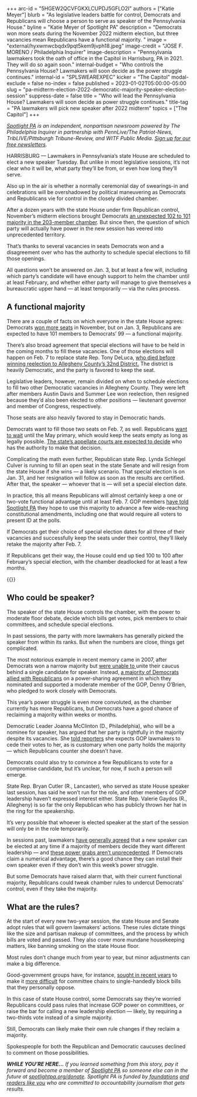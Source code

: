 +++
arc-id = "5HGEW2QCVFGKXLCUPDJ5GFLO2I"
authors = ["Katie Meyer"]
blurb = "As legislative leaders battle for control, Democrats and Republicans will choose a person to serve as speaker of the Pennsylvania House."
byline = "Katie Meyer of Spotlight PA"
description = "Democrats won more seats during the November 2022 midterm election, but three vacancies mean Republicans have a functional majority. "
image = "external/hyxwmwcbqdx9pqt5kem9jvph18.jpeg"
image-credit = "JOSE F. MORENO / Philadelphia Inquirer"
image-description = "Pennsylvania lawmakers took the oath of office in the Capitol in Harrisburg, PA in 2021. They will do so again soon."
internal-budget = "Who controls the Pennsylvania House? Lawmakers will soon decide as the power struggle continues."
internal-id = "SPLSWEAREXPEC"
kicker = "The Capitol"
modal-exclude = false
no-index = false
published = 2023-01-02T05:00:00-05:00
slug = "pa-midterm-election-2022-democratic-majority-speaker-election-session"
suppress-date = false
title = "Who will lead the Pennsylvania House? Lawmakers will soon decide as power struggle continues."
title-tag = "PA lawmakers will pick new speaker after 2022 midterm"
topics = ["The Capitol"]
+++

<a href="https://www.spotlightpa.org/"><i>Spotlight PA</i></a><i> is an independent, nonpartisan newsroom powered by The Philadelphia Inquirer in partnership with PennLive/The Patriot-News, TribLIVE/Pittsburgh Tribune-Review, and WITF Public Media. </i><a href="https://www.spotlightpa.org/newsletters"><i>Sign up for our free newsletters</i></a><i>.</i>

HARRISBURG — Lawmakers in Pennsylvania’s state House are scheduled to elect a new speaker Tuesday. But unlike in most legislative sessions, it’s not clear who it will be, what party they’ll be from, or even how long they’ll serve.

Also up in the air is whether a normally ceremonial day of swearings-in and celebrations will be overshadowed by political maneuvering as Democrats and Republicans vie for control in the closely divided chamber.

After a dozen years with the state House under firm Republican control, November’s midterm elections brought Democrats <a href="https://www.spotlightpa.org/news/2022/11/pa-governor-election-2022-results-house-democrats-flip-republican-control/">an unexpected 102 to 101 majority in the 203-member chamber</a>. But since then, the question of which party will actually have power in the new session has veered into unprecedented territory.

<script src="https://www.spotlightpa.org/embed.js" async></script><div data-spl-embed-version="1" data-spl-src="https://www.spotlightpa.org/embeds/newsletter/"></div>

That’s thanks to several vacancies in seats Democrats won and a disagreement over who has the authority to schedule special elections to fill those openings.

All questions won’t be answered on Jan. 3, but at least a few will, including which party’s candidate will have enough support to helm the chamber until at least February, and whether either party will manage to give themselves a bureaucratic upper hand — at least temporarily — via the rules process.

## A functional majority

There are a couple of facts on which everyone in the state House agrees: Democrats <a href="https://www.spotlightpa.org/news/2022/11/pa-governor-election-2022-results-house-democrats-flip-republican-control/">won more seats</a> in November, but on Jan. 3, Republicans are expected to have 101 members to Democrats’ 99 — a functional majority.

There’s also broad agreement that special elections will have to be held in the coming months to fill these vacancies. One of those elections will happen on Feb. 7 to replace state Rep. Tony DeLuca, <a href="https://www.cbsnews.com/pittsburgh/news/pennsylvania-representative-anthony-tony-deluca-dies/">who died before winning reelection to Allegheny County’s 32nd District.</a> The district is heavily Democratic, and the party is favored to keep the seat.

Legislative leaders, however, remain divided on when to schedule elections to fill two other Democratic vacancies in Allegheny County. They were left after members Austin Davis and Summer Lee won reelection, then resigned because they’d also been elected to other positions — lieutenant governor and member of Congress, respectively.

Those seats are also heavily favored to stay in Democratic hands.

Democrats want to fill those two seats on Feb. 7, as well. Republicans <a href="https://www.spotlightpa.org/news/2022/12/republicans-pa-house-control-constitional-amendments-abortion/">want to wait</a> until the May primary, which would keep the seats empty as long as legally possible. <a href="https://www.spotlightpa.org/news/2022/12/pa-house-majority-special-elections-republican-lawsuit/">The state’s appellate courts are expected to decide</a> who has the authority to make that decision.

Complicating the math even further, Republican state Rep. Lynda Schlegel Culver is running to fill an open seat in the state Senate and will resign from the state House if she wins — a likely scenario. That special election is on Jan. 31, and her resignation will follow as soon as the results are certified. After that, the speaker — whoever that is — will set a special election date.

In practice, this all means Republicans will almost certainly keep a one or two-vote functional advantage until at least Feb. 7. GOP members <a href="https://www.spotlightpa.org/news/2022/12/republicans-pa-house-control-constitional-amendments-abortion/">have told Spotlight PA</a> they hope to use this majority to advance a few wide-reaching constitutional amendments, including one that would require all voters to present ID at the polls.

If Democrats get their choice of special election dates for all three of their vacancies and successfully keep the seats under their control, they’ll likely retake the majority after Feb. 7.

If Republicans get their way, the House could end up tied 100 to 100 after February’s special election, with the chamber deadlocked for at least a few months.

{{<picture src="external/n1zzff7d8wbv8hcbm6tpbw7vjw.jpeg" description="Democratic Leader Joanna McClinton (D., Philadelphia), who will be a nominee for speaker, has argued that her party is rightfully in the majority despite its vacancies. " caption="Democratic Leader Joanna McClinton (D., Philadelphia), who will be a nominee for speaker, has argued that her party is rightfully in the majority despite its vacancies. " credit="JOSE F. MORENO / Philadelphia Inquirer">}} 

## Who could be speaker?

The speaker of the state House controls the chamber, with the power to moderate floor debate, decide which bills get votes, pick members to chair committees, and schedule special elections.

In past sessions, the party with more lawmakers has generally picked the speaker from within its ranks. But when the numbers are close, things get complicated.

The most notorious example in recent memory came in 2007, after Democrats won a narrow majority but <a href="https://www.poconorecord.com/story/news/2007/01/03/gop-retains-speaker-seat-but/52993508007/">were unable to </a>unite their caucus behind a single candidate for speaker. Instead, <a href="https://lancasteronline.com/news/o-brien-wins-speaker-s-post-in-house-shakeup/article_bf7a2aa5-314b-5ee2-ac81-781d099e6bc7.html">a majority of Democrats allied with Republicans</a> on a power-sharing agreement in which they nominated and supported a moderate member of the GOP, Denny O’Brien, who pledged to work closely with Democrats.

This year’s power struggle is even more convoluted, as the chamber currently has more Republicans, but Democrats have a good chance of reclaiming a majority within weeks or months.

Democratic Leader Joanna McClinton (D., Philadelphia), who will be a nominee for speaker, has argued that her party is rightfully in the majority despite its vacancies. She <a href="https://www.spotlightpa.org/news/2022/12/pa-2022-election-state-house-specials-joanna-mcclinton/">told reporters</a> she expects GOP lawmakers to cede their votes to her, as is customary when one party holds the majority — which Republicans counter she doesn’t have.

Democrats could also try to convince a few Republicans to vote for a compromise candidate, but it’s unclear, for now, if such a person will emerge.

State Rep. Bryan Cutler (R., Lancaster), who served as state House speaker last session, has said he won’t run for the role, and other members of GOP leadership haven’t expressed interest either. State Rep. Valerie Gaydos (R., Allegheny) is so far the only Republican who has publicly thrown her hat in the ring for the speakership.

It’s very possible that whoever is elected speaker at the start of the session will only be in the role temporarily.

In sessions past, lawmakers <a href="https://www.poconorecord.com/story/news/2007/01/03/gop-retains-speaker-seat-but/52993508007/">have generally agreed</a> that a new speaker can be elected at any time if a majority of members decide they want different leadership — and <a href="https://www.mcall.com/news/mc-xpm-1992-11-25-2885089-story.html">these power grabs aren’t unprecedented</a>. If Democrats claim a numerical advantage, there’s a good chance they can install their own speaker even if they don’t win this week’s power struggle.

But some Democrats have raised alarm that, with their current functional majority, Republicans could tweak chamber rules to undercut Democrats’ control, even if they take the majority.

## What are the rules?

At the start of every new two-year session, the state House and Senate adopt rules that will govern lawmakers’ actions. These rules dictate things like the size and partisan makeup of committees, and the process by which bills are voted and passed. They also cover more mundane housekeeping matters, like banning smoking on the state House floor.

<script src="https://www.spotlightpa.org/embed.js" async></script><div data-spl-embed-version="1" data-spl-src="https://www.spotlightpa.org/embeds/donate/"></div>

Most rules don’t change much from year to year, but minor adjustments can make a big difference.

Good-government groups have, for instance, <a href="https://www.penncapital-star.com/government-politics/advocates-ask-for-rewrite-of-pa-legislatures-rules-to-prioritize-bipartisan-bills/">sought in recent years</a> to make it <a href="https://fairdistrictspa.com/updates/what-does-it-take-to-be-heard">more difficult</a> for committee chairs to single-handedly block bills that they personally oppose.

In this case of state House control, some Democrats say they’re worried Republicans could pass rules that increase GOP power on committees, or raise the bar for calling a new leadership election — likely, by requiring a two-thirds vote instead of a simple majority.

Still, Democrats can likely make their own rule changes if they reclaim a majority.

Spokespeople for both the Republican and Democratic caucuses declined to comment on those possibilities.

<i><b>WHILE YOU’RE HERE...</b></i><i> If you learned something from this story, pay it forward and become a member of </i><a href="https://www.spotlightpa.org/"><i>Spotlight PA</i></a><i> so someone else can in the future at </i><a href="http://spotlightpa.org/donate"><i>spotlightpa.org/donate</i></a><i>. Spotlight PA is funded by</i><a href="https://www.spotlightpa.org/support"><i> foundations</i></a><i> </i><a href="https://www.spotlightpa.org/support"><i>and readers like you</i></a><i> who are committed to accountability journalism that gets results.</i>
